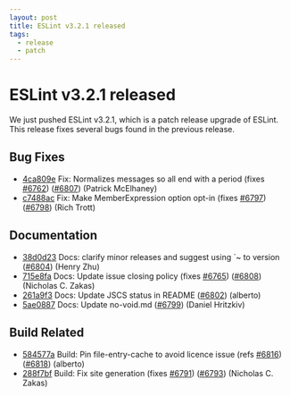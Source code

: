```yaml
---
layout: post
title: ESLint v3.2.1 released
tags:
  - release
  - patch
---
```

# ESLint v3.2.1 released

We just pushed ESLint v3.2.1, which is a patch release upgrade of ESLint. This release  fixes several bugs found in the previous release. 










## Bug Fixes


* [4ca809e](https://github.com/eslint/eslint/commit/4ca809e) Fix: Normalizes messages so all end with a period (fixes [#6762](https://github.com/eslint/eslint/issues/6762)) ([#6807](https://github.com/eslint/eslint/issues/6807)) (Patrick McElhaney)
* [c7488ac](https://github.com/eslint/eslint/commit/c7488ac) Fix: Make MemberExpression option opt-in (fixes [#6797](https://github.com/eslint/eslint/issues/6797)) ([#6798](https://github.com/eslint/eslint/issues/6798)) (Rich Trott)




## Documentation


* [38d0d23](https://github.com/eslint/eslint/commit/38d0d23) Docs: clarify minor releases and suggest using `~ to version ([#6804](https://github.com/eslint/eslint/issues/6804)) (Henry Zhu)
* [715e8fa](https://github.com/eslint/eslint/commit/715e8fa) Docs: Update issue closing policy (fixes [#6765](https://github.com/eslint/eslint/issues/6765)) ([#6808](https://github.com/eslint/eslint/issues/6808)) (Nicholas C. Zakas)
* [261a9f3](https://github.com/eslint/eslint/commit/261a9f3) Docs: Update JSCS status in README ([#6802](https://github.com/eslint/eslint/issues/6802)) (alberto)
* [5ae0887](https://github.com/eslint/eslint/commit/5ae0887) Docs: Update no-void.md ([#6799](https://github.com/eslint/eslint/issues/6799)) (Daniel Hritzkiv)






## Build Related


* [584577a](https://github.com/eslint/eslint/commit/584577a) Build: Pin file-entry-cache to avoid licence issue (refs [#6816](https://github.com/eslint/eslint/issues/6816)) ([#6818](https://github.com/eslint/eslint/issues/6818)) (alberto)
* [288f7bf](https://github.com/eslint/eslint/commit/288f7bf) Build: Fix site generation (fixes [#6791](https://github.com/eslint/eslint/issues/6791)) ([#6793](https://github.com/eslint/eslint/issues/6793)) (Nicholas C. Zakas)




